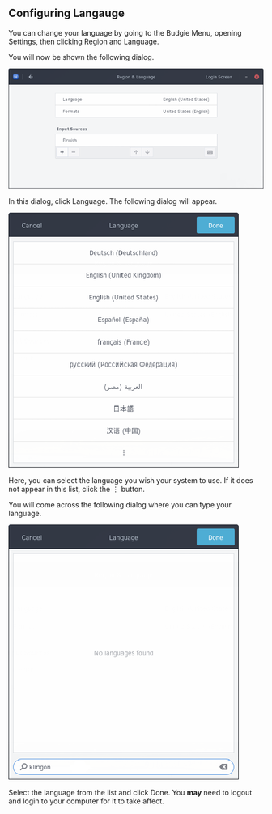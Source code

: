 ## Configuring Langauge

You can change your language by going to the Budgie Menu, opening Settings, then clicking Region and Language.

You will now be shown the following dialog.

![Languages Overview](../../images/managing-your-system/languages-overview.png)

In this dialog, click Language. The following dialog will appear.

![Languages Overview](../../images/managing-your-system/language-selection-dialog.png)

Here, you can select the language you wish your system to use. If it does not appear in this list, click the ⋮ button.

You will come across the following dialog where you can type your language.

![Languages Overview](../../images/managing-your-system/language-selection-dialog-typing.png)

Select the language from the list and click Done. You **may** need to logout and login to your computer for it to take affect.